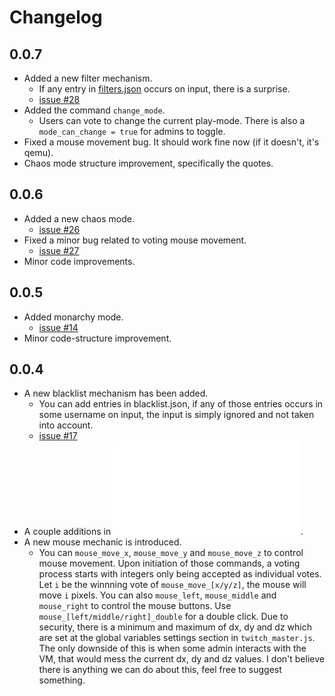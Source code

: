 # Changelog

## 0.0.7
* Added a new filter mechanism.
  * If any entry in [filters.json](filters.json) occurs on input, there is a surprise.
  * [issue #28](https://github.com/twitchintheshell/twitch-master/issues/28)
* Added the command `change_mode`.
  * Users can vote to change the current play-mode. There is also a `mode_can_change = true` for admins to toggle.
* Fixed a mouse movement bug. It should work fine now (if it doesn't, it's qemu).
* Chaos mode structure improvement, specifically the quotes.


## 0.0.6
* Added a new chaos mode.
  * [issue #26](https://github.com/twitchintheshell/twitch-master/issues/26)
* Fixed a minor bug related to voting mouse movement.
  * [issue #27](https://github.com/twitchintheshell/twitch-master/issues/27)
* Minor code improvements.


## 0.0.5
* Added monarchy mode.
  * [issue #14](https://github.com/twitchintheshell/twitch-master/issues/14)
* Minor code-structure improvement.


## 0.0.4
* A new blacklist mechanism has been added.
  * You can add entries in blacklist.json, if any of those entries occurs in some username on input, the input is simply ignored and not taken into account.
  * [issue #17](https://github.com/twitchintheshell/twitch-master/issues/17)
* A couple additions in ![map.json](map.json).
* A new mouse mechanic is introduced.
  * You can `mouse_move_x`, `mouse_move_y` and `mouse_move_z` to control mouse movement. Upon initiation of those commands, a voting process starts with integers only being accepted as individual votes. Let `i` be the winnning vote of `mouse_move_[x/y/z]`, the mouse will move `i` pixels. You can also `mouse_left`, `mouse_middle` and `mouse_right` to control the mouse buttons. Use `mouse_[left/middle/right]_double` for a double click. Due to security, there is a minimum and maximum of dx, dy and dz which are set at the global variables settings section in `twitch_master.js`. The only downside of this is when some admin interacts with the VM, that would mess the current dx, dy and dz values. I don't believe there is anything we can do about this, feel free to suggest something.